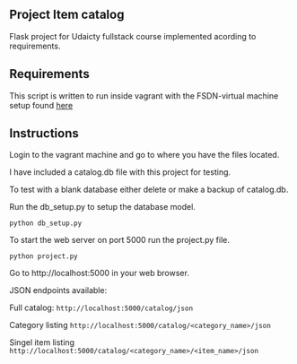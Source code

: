 ## Project Item catalog

Flask project for Udaicty fullstack course implemented acording to requirements.

## Requirements

This script is written to run inside vagrant with the FSDN-virtual machine setup found [here](https://github.com/udacity/fullstack-nanodegree-vm)

## Instructions

Login to the vagrant machine and go to where you have the files located.

I have included a catalog.db file with this project for testing.

To test with a blank database either delete or make a backup of catalog.db.

Run the db_setup.py to setup the database model.

`python db_setup.py`

To start the web server on port 5000 run the project.py file.

`python project.py`

Go to http://localhost:5000 in your web browser.

JSON endpoints available:

Full catalog:
`http://localhost:5000/catalog/json`

Category listing
`http://localhost:5000/catalog/<category_name>/json`

Singel item listing
`http://localhost:5000/catalog/<category_name>/<item_name>/json`
